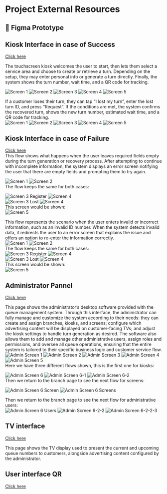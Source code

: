 # Project External Resources

## 🎨 Figma Prototype

## Kiosk Interface in case of Success
[Click here](https://www.figma.com/proto/I3SqsK6MvMDjZkn7mkqLnU/interfaz-kiosko?node-id=58-543&p=f&t=oxBD8jshv7nlKSfw-1&scaling=min-zoom&content-scaling=fixed&page-id=58%3A207&starting-point-node-id=58%3A543)  

The touchscreen kiosk welcomes the user to start, then lets them select a service area and choose to create or retrieve a turn. Depending on the setup, they may enter personal info or generate a turn directly. Finally, the system shows the turn number, wait time, and a QR code for tracking.  

![Screen 1](../assets/success/tk-screen1.JPG)
![Screen 2](../assets/success/tk-screen2.jpg)
![Screen 3](../assets/success/tk-screen3new.jpg)
![Screen 4](../assets/success/tk-screen4.JPG)
![Screen 5](../assets/success/tk-screen5.jpg)  

If a customer loses their turn, they can tap “I lost my turn”, enter the lost turn ID, and press “Request”. If the conditions are met, the system confirms the recovered turn, shows the new turn number, estimated wait time, and a QR code for tracking.  
![Screen 1](../assets/success/tk-screen1.JPG)
![Screen 2](../assets/success/tk-screen2.jpg)
![Screen 3](../assets/success/tk-screen3lost.jpg)
![Screen 4](../assets/success/tk-screen4recover.jpg)
![Screen 5](../assets/success/tk-screen4-1.jpg)  

## Kiosk Interface in case of Failure
[Click here](https://www.figma.com/proto/I3SqsK6MvMDjZkn7mkqLnU/interfaz-kiosko?node-id=72-218&p=f&t=eP7yZHYaWutBXm4e-1&scaling=min-zoom&content-scaling=fixed&page-id=72%3A107&starting-point-node-id=72%3A218&show-proto-sidebar=1)  
This flow shows what happens when the user leaves required fields empty during the turn generation or recovery process. After attempting to continue with incomplete information, the system displays an error screen notifying the user that there are empty fields and prompting them to try again.

![Screen 1](../assets/failure/tkf-screen1.JPG)
![Screen 2](../assets/failure/tkf-screen2.jpg)  
The flow keeps the same for both cases:  

![Screen 3 Register](../assets/failure/tkf-screen3new.jpg)
![Screen 4](../assets/failure/tkf-screen4-1.jpg)  
![Screen 3 Lost](../assets/failure/tkf-screen3lost.jpg)
![Screen 4](../assets/failure/tkf-screen7.JPG)  
This screen would be shown:  
![Screen 5](../assets/failure/tkf-screen6.JPG)  

This flow represents the scenario when the user enters invalid or incorrect information, such as an invalid ID number. When the system detects invalid data, it redirects the user to an error screen that explains the issue and offers an option to re-enter the information correctly.  
![Screen 1](../assets/failure/tkf-screen1.JPG)
![Screen 2](../assets/failure/tkf-screen2.jpg)  
The flow keeps the same for both cases:  
![Screen 3 Register](../assets/failure/tkf-screen3new.jpg)
![Screen 4](../assets/failure/tkf-screen4.JPG)  
![Screen 3 Lost](../assets/failure/tkf-screen3lost.jpg)
![Screen 4](../assets/failure/tk-screen4recover.jpg)  
This screen would be shown:  
![Screen 5](../assets/failure/tkf-screen5.JPG)  

## Administrator Pannel
[Click here](https://www.figma.com/proto/I3SqsK6MvMDjZkn7mkqLnU/interfaz-kiosko?node-id=182-42&p=f&t=8ZmT78y9XS4Yw5q3-1&scaling=contain&content-scaling=responsive&page-id=86%3A121&starting-point-node-id=182%3A42)  

This page shows the administrator’s desktop software provided with the queue management system. Through this interface, the administrator can fully manage and customize the system according to their needs: they can create and assign branches, kiosks, and screens; configure which advertising content will be displayed on customer-facing TVs; and adjust the kiosk settings to handle turn generation as desired. The software also allows them to add and manage other administrative users, assign roles and permissions, and oversee all queue operations, ensuring that the entire system is tailored to their specific business logic and customer service flow.  
![Admin Screen 1](../assets/admin/admin-screen1.JPG)
![Admin Screen 2](../assets/admin/admin-screen2.JPG)
![Admin Screen 3](../assets/admin/admin-screen3.JPG)
![Admin Screen 4](../assets/admin/admin-screen4.JPG)
![Admin Screen 5](../assets/admin/admin-screen5.JPG)  
Here we have three different flows shown, this is the first one for kiosks:  

![Admin Screen 6](../assets/admin/admin-screen6.JPG)
![Admin Screen 6-1](../assets/admin/admin-screen6-1.JPG)
![Admin Screen 6-2](../assets/admin/admin-screen6-2.JPG)  
Then we return to the branch page to see the next flow for screens:  

![Admin Screen 6 Screen](../assets/admin/admin-screen6-screen.jpg)
![Admin Screen 6 Screens](../assets/admin/admin-screen6screens.JPG)  

Then we return to the branch page to see the next flow for administrative users:  
![Admin Screen 6 Users](../assets/admin/admin-screen6-users.jpg)
![Admin Screen 6-2-2](../assets/admin/admin-screen6-2-2.JPG)
![Admin Screen 6-2-2-3](../assets/admin/admin-screen6-2-2-3.JPG)  

## TV interface
[Click here](https://www.figma.com/proto/I3SqsK6MvMDjZkn7mkqLnU/interfaz-kiosko?node-id=125-35&p=f&t=nuzWrON6DwYqYt2I-1&scaling=scale-down&content-scaling=fixed&page-id=93%3A9&starting-point-node-id=125%3A35&show-proto-sidebar=1)  

This page shows the TV display used to present the current and upcoming queue numbers to customers, alongside advertising content configured by the administrator.  


## User interface QR
[Click here](https://www.figma.com/proto/I3SqsK6MvMDjZkn7mkqLnU/interfaz-kiosko?node-id=164-364&p=f&t=3hRM1usET0jUnCPn-1&scaling=scale-down&content-scaling=fixed&page-id=133%3A122&starting-point-node-id=164%3A364&show-proto-sidebar=1)
